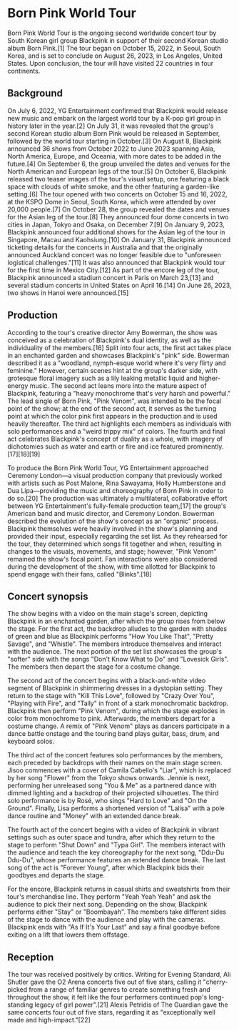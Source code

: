 # Born Pink World Tour

Born Pink World Tour is the ongoing second worldwide concert tour by South Korean girl group Blackpink in support of their second Korean studio album Born Pink.[1] The tour began on October 15, 2022, in Seoul, South Korea, and is set to conclude on August 26, 2023, in Los Angeles, United States. Upon conclusion, the tour will have visited 22 countries in four continents.

## Background
On July 6, 2022, YG Entertainment confirmed that Blackpink would release new music and embark on the largest world tour by a K-pop girl group in history later in the year.[2] On July 31, it was revealed that the group's second Korean studio album Born Pink would be released in September, followed by the world tour starting in October.[3] On August 8, Blackpink announced 36 shows from October 2022 to June 2023 spanning Asia, North America, Europe, and Oceania, with more dates to be added in the future.[4] On September 6, the group unveiled the dates and venues for the North American and European legs of the tour.[5] On October 6, Blackpink released two teaser images of the tour's visual setup, one featuring a black space with clouds of white smoke, and the other featuring a garden-like setting.[6] The tour opened with two concerts on October 15 and 16, 2022, at the KSPO Dome in Seoul, South Korea, which were attended by over 20,000 people.[7] On October 28, the group revealed the dates and venues for the Asian leg of the tour.[8] They announced four dome concerts in two cities in Japan, Tokyo and Osaka, on December 7.[9] On January 9, 2023, Blackpink announced four additional shows for the Asian leg of the tour in Singapore, Macau and Kaohsiung.[10] On January 31, Blackpink announced ticketing details for the concerts in Australia and that the originally announced Auckland concert was no longer feasible due to "unforeseen logistical challenges."[11] It was also announced that Blackpink would tour for the first time in Mexico City.[12] As part of the encore leg of the tour, Blackpink announced a stadium concert in Paris on March 23,[13] and several stadium concerts in United States on April 16.[14] On June 26, 2023, two shows in Hanoi were announced.[15]

## Production
According to the tour's creative director Amy Bowerman, the show was conceived as a celebration of Blackpink's dual identity, as well as the individuality of the members.[16] Split into four acts, the first act takes place in an enchanted garden and showcases Blackpink's "pink" side. Bowerman described it as a "woodland, nymph-esque world where it's very flirty and feminine." However, certain scenes hint at the group's darker side, with grotesque floral imagery such as a lily leaking metallic liquid and higher-energy music. The second act leans more into the mature aspect of Blackpink, featuring a "heavy monochrome that's very harsh and powerful." The lead single of Born Pink, "Pink Venom", was intended to be the focal point of the show; at the end of the second act, it serves as the turning point at which the color pink first appears in the production and is used heavily thereafter. The third act highlights each members as individuals with solo performances and a "weird trippy mix" of colors. The fourth and final act celebrates Blackpink's concept of duality as a whole, with imagery of dichotomies such as water and earth or fire and ice featured prominently.[17][18][19]

To produce the Born Pink World Tour, YG Entertainment approached Ceremony London—a visual production company that previously worked with artists such as Post Malone, Rina Sawayama, Holly Humberstone and Dua Lipa—providing the music and choreography of Born Pink in order to do so.[20] The production was ultimately a multilateral, collaborative effort between YG Entertainment's fully-female production team,[17] the group's American band and music director, and Ceremony London. Bowerman described the evolution of the show's concept as an "organic" process. Blackpink themselves were heavily involved in the show's planning and provided their input, especially regarding the set list. As they rehearsed for the tour, they determined which songs fit together and when, resulting in changes to the visuals, movements, and stage; however, "Pink Venom" remained the show's focal point. Fan interactions were also considered during the development of the show, with time allotted for Blackpink to spend engage with their fans, called "Blinks".[18]

## Concert synopsis
The show begins with a video on the main stage's screen, depicting Blackpink in an enchanted garden, after which the group rises from below the stage. For the first act, the backdrop alludes to the garden with shades of green and blue as Blackpink performs "How You Like That", "Pretty Savage", and "Whistle". The members introduce themselves and interact with the audience. The next portion of the set list showcases the group's "softer" side with the songs "Don't Know What to Do" and "Lovesick Girls". The members then depart the stage for a costume change.

The second act of the concert begins with a black-and-white video segment of Blackpink in shimmering dresses in a dystopian setting. They return to the stage with "Kill This Love", followed by "Crazy Over You", "Playing with Fire", and "Tally" in front of a stark monochromatic backdrop. Blackpink then perform "Pink Venom", during which the stage explodes in color from monochrome to pink. Afterwards, the members depart for a costume change. A remix of "Pink Venom" plays as dancers participate in a dance battle onstage and the touring band plays guitar, bass, drum, and keyboard solos.

The third act of the concert features solo performances by the members, each preceded by backdrops with their names on the main stage screen. Jisoo commences with a cover of Camila Cabello's "Liar", which is replaced by her song "Flower" from the Tokyo shows onwards. Jennie is next, performing her unreleased song "You & Me" as a partnered dance with dimmed lighting and a backdrop of their projected silhouettes. The third solo performance is by Rosé, who sings "Hard to Love" and "On the Ground". Finally, Lisa performs a shortened version of "Lalisa" with a pole dance routine and "Money" with an extended dance break.

The fourth act of the concert begins with a video of Blackpink in vibrant settings such as outer space and tundra, after which they return to the stage to perform "Shut Down" and "Typa Girl". The members interact with the audience and teach the key choreography for the next song, "Ddu-Du Ddu-Du", whose performance features an extended dance break. The last song of the act is "Forever Young", after which Blackpink bids their goodbyes and departs the stage.

For the encore, Blackpink returns in casual shirts and sweatshirts from their tour's merchandise line. They perform "Yeah Yeah Yeah" and ask the audience to pick their next song. Depending on the show, Blackpink performs either "Stay" or "Boombayah". The members take different sides of the stage to dance with the audience and play with the cameras. Blackpink ends with "As If It's Your Last" and say a final goodbye before exiting on a lift that lowers them offstage.

## Reception
The tour was received positively by critics. Writing for Evening Standard, Ali Shutler gave the O2 Arena concerts five out of five stars, calling it "cherry-picked from a range of familiar genres to create something fresh and throughout the show, it felt like the four performers continued pop's long-standing legacy of girl power".[21] Alexis Petridis of The Guardian gave the same concerts four out of five stars, regarding it as "exceptionally well made and high-impact."[22]
